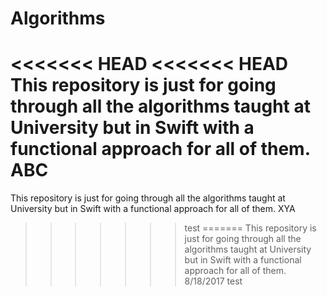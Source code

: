# Algorithms
<<<<<<< HEAD
<<<<<<< HEAD
This repository is just for going through all the algorithms taught at University but in Swift with a functional approach for all of them. ABC
=======
This repository is just for going through all the algorithms taught at University but in Swift with a functional approach for all of them. XYA
>>>>>>> test
=======
This repository is just for going through all the algorithms taught at University but in Swift with a functional approach for all of them. 8/18/2017
>>>>>>> test
